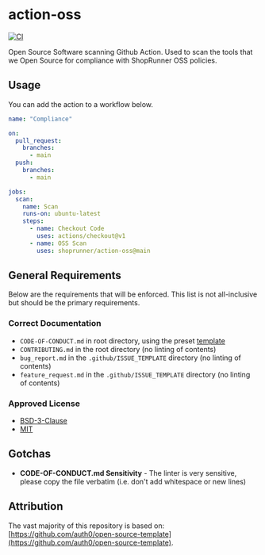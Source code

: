 # action-oss

[![CI](https://github.com/ShopRunner/action-oss/actions/workflows/ci.yaml/badge.svg)](https://github.com/ShopRunner/action-oss/actions/workflows/ci.yaml)

Open Source Software scanning Github Action. Used to scan the tools that we Open Source for compliance with ShopRunner OSS policies. 

## Usage

You can add the action to a workflow below.

```yaml
name: "Compliance"

on:
  pull_request:
    branches:
      - main
  push:
    branches:
      - main

jobs:
  scan:
    name: Scan
    runs-on: ubuntu-latest
    steps:
      - name: Checkout Code
        uses: actions/checkout@v1
      - name: OSS Scan
        uses: shoprunner/action-oss@main
```

## General Requirements
Below are the requirements that will be enforced. This list is not all-inclusive but should be the primary
requirements.

### Correct Documentation
- `CODE-OF-CONDUCT.md` in root directory, using the preset [template](/dist/templates/docs/CODE-OF-CONDUCT.md)
- `CONTRIBUTING.md` in the root directory (no linting of contents)
- `bug_report.md` in the `.github/ISSUE_TEMPLATE` directory (no linting of contents)
- `feature_request.md` in the `.github/ISSUE_TEMPLATE` directory (no linting of contents)

### Approved License
- [BSD-3-Clause](/dist/templates/licenses/BSD-3-Clause)
- [MIT](/dist/templates/licenses/MIT)

## Gotchas

- **CODE-OF-CONDUCT.md Sensitivity** - The linter is very sensitive, please copy the file verbatim (i.e. don't add whitespace or new lines)

## Attribution

The vast majority of this repository is based on: [https://github.com/auth0/open-source-template](https://github.com/auth0/open-source-template).
